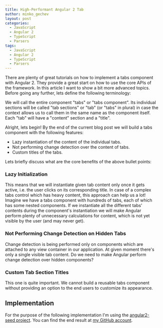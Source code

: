 ```yaml
---
title: High-Performant Angular 2 Tab
author: minko_gechev
layout: post
categories:
  - JavaScript
  - Angular 2
  - TypeScript
  - Parsers
tags:
  - JavaScript
  - Angular 2
  - TypeScript
  - Parsers
---
```


There are plenty of great tutorials on how to implement a tabs component with Angular 2. They provide a great start on how to use the core APIs of the framework. In this article I want to show a bit more advanced topics. Before going any further, lets define the following terminology:

We will call the entire component "tabs" or "tabs component". Its individual sections will be called "tab sections" or "tab" (or "tabs" in plural) in case the context allows us to call them in the same name as the component itself. Each "tab" will have a "content" section and a "title".

Alright, lets begin! By the end of the current blog post we will build a tabs component with the following features:

- Lazy instantiation of the content of the individual tabs.
- Not performing change detection over the content of tabs.
- Custom titles of the tabs.

Lets briefly discuss what are the core benefits of the above bullet points:

### Lazy Initialization

This means that we will instantiate given tab content only once it gets active, i.e. the user clicks on its corresponding title. In case of a complex tabs control which has heavy content, this approach can help us a lot! Imagine we have a tabs component with hundreds of tabs, each of which has some nested components. If we instantiate all the different tabs' contents during the component's instantiation we will make Angular perform plenty of unnecessary calculations for content, which is not yet visible by the user (and may never get).

### Not Performing Change Detection on Hidden Tabs

Change detection is being performed only on components which are attached to any view container in our application. At given moment there's only a single visible tab content. Do we need to make Angular perform change detection over hidden components?

### Custom Tab Section Titles

This one is quite important. We cannot build a reusable tabs component without providing an option to the end users to customize its appearance.

## Implementation

For the purpose of the following implementation I'm using the [angular2-seed project](https://github.com/mgechev/angular2-seed). You can find the end result at [my GitHub account](https://github.com/mgechev/high-performant-tabs-demo).



